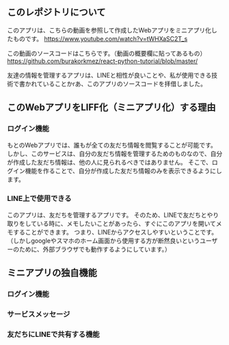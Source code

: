 ## このレポジトリについて
このアプリは、こちらの動画を参照して作成したWebアプリをミニアプリ化したものです。
https://www.youtube.com/watch?v=tWHXaSC2T_s

この動画のソースコードはこちらです。（動画の概要欄に貼ってあるもの）
https://github.com/burakorkmez/react-python-tutorial/blob/master/

友達の情報を管理するアプリは、LINEと相性が良いことや、私が使用できる技術で書かれていることかrあ、このアプリのソースコードを拝借しました。


## このWebアプリをLIFF化（ミニアプリ化）する理由
### ログイン機能
もとのWebアプリでは、誰もが全ての友だち情報を閲覧することが可能です。
しかし、このサービスは、自分の友だち情報を管理するためのものなので、自分が作成した友だち情報は、他の人に見られるべきではありません。
そこで、ログイン機能を作ることで、自分が作成した友だち情報のみを表示できるようにします。

### LINE上で使用できる
このアプリは、友だちを管理するアプリです。
そのため、LINEで友だちとやり取りをしている時に、メモしたいことがあったら、すぐにこのアプリを開いてメモすることができます。
つまり、LINEからアクセスしやすいということです。
（しかしgoogleやスマホのホーム画面から使用する方が断然良いというユーザーのために、外部ブラウザでも動作するようにしています。）

## ミニアプリの独自機能
### ログイン機能


### サービスメッセージ


### 友だちにLINEで共有する機能
